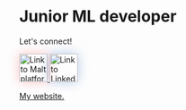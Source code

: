 # Junior ML developer

Let's connect! 

<p align="left">
        <a href="https://www.malt.fr/profile/benoitboidin" title="Si vous avez besoin d'aide pour créer une mission, contactez-moi !">
            <img src="https://is1-ssl.mzstatic.com/image/thumb/Purple211/v4/e7/57/44/e757440c-56dc-7a83-d983-5ca1b432b390/AppIcon-0-0-1x_U007emarketing-0-5-0-85-220.png/1200x630wa.png" 
            style="height:50px;box-shadow: 0px 0px 20px rgba(251, 66, 70, 0.3); boder-radius:10px;"
            alt="Link to Malt platform"/>
        </a>
        <a href="https://fr.linkedin.com/in/benoît-boidin-276124a3">
            <img src="https://is1-ssl.mzstatic.com/image/thumb/Purple211/v4/ba/f3/2e/baf32ef3-571e-a8c8-d7c1-f12ca29dd2de/AppIcon-0-1x_U007emarketing-0-7-0-85-220-0.png/1200x630wa.png"  
            style="height:50px;box-shadow: 0px 0px 20px rgba(15, 79, 181, 0.3); boder-radius:10px;"
            alt="Link to LinkedIn platform"/>
        </a>
    
</p>

<a href="https://benoitboidin.com">My website.</a>
